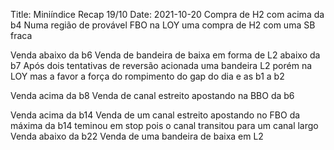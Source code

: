 Title: Miniíndice Recap 19/10
Date: 2021-10-20
Compra de H2 com acima da b4
Numa região de provável FBO na LOY uma compra de H2 com uma SB fraca 


Venda abaixo da b6
Venda de bandeira de baixa em forma de L2 abaixo da b7
Após dois tentativas de reversão acionada uma bandeira L2 porém na LOY mas a favor a força do rompimento do gap do dia e as b1 a b2

Venda acima da b8
Venda de canal estreito apostando na BBO da b6

Venda acima da b14
Venda de um canal estreito apostando no FBO da máxima da b14
teminou em stop pois o canal transitou para um canal largo
Venda abaixo da b22
Venda de uma bandeira de baixa em L2
